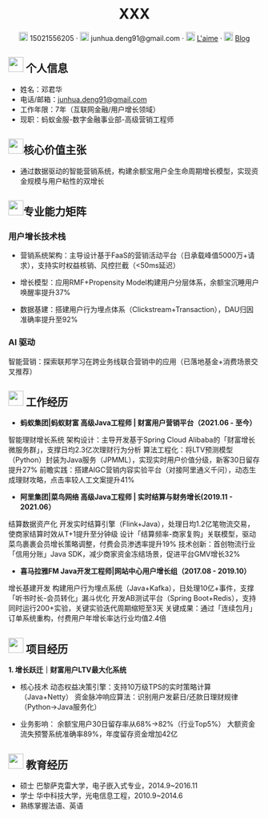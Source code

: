  <center>
     <h1>XXX</h1>
     <div>
         <span>
             <img src="assets/phone-solid.svg" width="18px">
             15021556205
         </span>
         ·
         <span>
             <img src="assets/envelope-solid.svg" width="18px">
             junhua.deng91@gmail.com
         </span>
         ·
         <span>
             <img src="assets/github-brands.svg" width="18px">
             <a href="https://github.com/l-aime">L'aime</a>
         </span>
         ·
         <span>
             <img src="assets/rss-solid.svg" width="18px">
             <a href="#">Blog</a>
         </span>
     </div>
 </center>

## <img src="assets/info-circle-solid.svg" width="30px"> 个人信息 

- 姓名：邓君华
- 电话/邮箱：junhua.deng91@gmail.com
- 工作年限：7年（互联网金融/用户增长领域）
- 现职：蚂蚁金服-数字金融事业部-高级营销工程师
  
## <img src="assets/rss-solid.svg" width="30px">核心价值主张
- 通过数据驱动的智能营销系统，构建余额宝用户全生命周期增长模型，实现资金规模与用户粘性的双增长

## <img src="assets/tools-solid.svg" width="30px">专业能力矩阵
### 用户增长技术栈

- 营销系统架构：主导设计基于FaaS的营销活动平台（日承载峰值5000万+请求），支持实时权益核销、风控拦截（<50ms延迟）

- 增长模型：应用RMF+Propensity Model构建用户分层体系，余额宝沉睡用户唤醒率提升37%

- 数据基建：搭建用户行为埋点体系（Clickstream+Transaction），DAU归因准确率提升至92%

### AI 驱动

智能营销：探索联邦学习在跨业务线联合营销中的应用（已落地基金+消费场景交叉推荐）

## <img src="assets/briefcase-solid.svg" width="30px"> 工作经历

- **蚂蚁集团|蚂蚁财富 高级Java工程师 | 财富用户营销平台（2021.06 - 至今）**
  
智能理财增长系统
架构设计：主导开发基于Spring Cloud Alibaba的「财富增长微服务群」，支撑日均2.3亿次理财行为分析
算法工程化：将LTV预测模型（Python）封装为Java服务（JPMML），实现实时用户价值分级，新客30日留存提升27%
前瞻实践：搭建AIGC营销内容实验平台（对接阿里通义千问），动态生成理财攻略，点击率较人工文案提升41%

- **阿里集团|菜鸟网络 高级Java工程师 | 实时结算与财务增长(2019.11 - 2021.06）**
  
结算数据资产化
开发实时结算引擎（Flink+Java），处理日均1.2亿笔物流交易，使商家结算时效从T+1提升至分钟级
设计「结算频率-商家复购」关联模型，驱动菜鸟裹裹会员增长策略调整，付费会员渗透率提升19%
技术创新：首创物流行业「信用分账」Java SDK，减少商家资金冻结场景，促进平台GMV增长32%

- **喜马拉雅FM Java开发工程师|网站中心用户增长组（2017.08 - 2019.10）**

增长基建开发
构建用户行为埋点系统（Java+Kafka），日处理10亿+事件，支撑「听书时长-会员转化」漏斗优化
开发AB测试平台（Spring Boot+Redis），支持同时运行200+实验，关键实验迭代周期缩短至3天
关键成果：通过「连续包月」订单系统重构，付费用户年增长率达行业均值2.4倍

## <img src="assets/project-diagram-solid.svg" width="30px"> 项目经历

**1. 增长跃迁｜财富用户LTV最大化系统**
  
 - 核心技术 
动态权益决策引擎：支持10万级TPS的实时策略计算（Java+Netty）
资金脉冲响应算法：识别用户发薪日/还款日理财规律（Python→Java服务化）

 - 业务影响：
余额宝用户30日留存率从68%→82%（行业Top5%）
大额资金流失预警系统准确率89%，年度留存资金增加42亿



## <img src="assets/graduation-cap-solid.svg" width="30px"> 教育经历

- 硕士 巴黎萨克雷大学，电子嵌入式专业，2014.9~2016.11
- 学士 华中科技大学，光电信息工程，2010.9~2014.6
- 熟练掌握法语、英语
